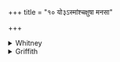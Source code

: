 +++
title = "१० यो३ऽस्मांश्चक्षुषा मनसा"

+++

<details><summary>Whitney</summary>

### Translation
10. Whoever with sight, with mind, with intention, and whoever with  
design, malicious, shall attack us—do thou, O Agni, with weapon make  
them weaponless: hail!

### Notes
  
  
  
  
  
TB. (as above) reads: *yó mā cákṣuṣā yó mánasā yó vācā́ bráhmaṇā ’ghāyúr  
abhidā́sati: táyā ’gne tvaṁ menyā ’múm ameníṁ kṛṇu*. Ppp. has in the last  
clause *tvam agne tvaṁ menyā ’meniṁ k-*. The metrical definition of this  
prose "verse" is unaccountably wrong.
</details>

<details><summary>Griffith</summary>

Make with thy weapon weaponless, O Agni, all wicked men who deal with us as foemen with eye, with thought, with spirit, or intention.
</details>
